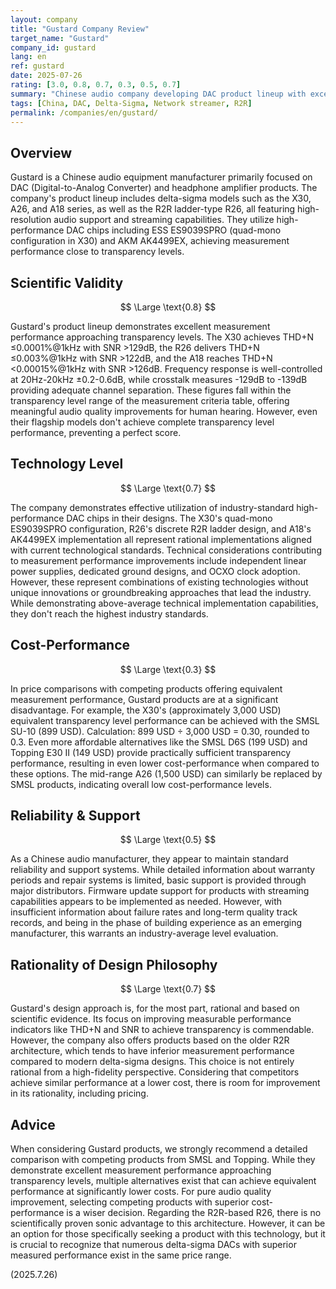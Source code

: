 ```yaml
---
layout: company
title: "Gustard Company Review"
target_name: "Gustard"
company_id: gustard
lang: en
ref: gustard
date: 2025-07-26
rating: [3.0, 0.8, 0.7, 0.3, 0.5, 0.7]
summary: "Chinese audio company developing DAC product lineup with excellent measurement performance, but facing cost-performance challenges compared to equivalent SMSL and Topping models"
tags: [China, DAC, Delta-Sigma, Network streamer, R2R]
permalink: /companies/en/gustard/
---
```

## Overview

Gustard is a Chinese audio equipment manufacturer primarily focused on DAC (Digital-to-Analog Converter) and headphone amplifier products. The company's product lineup includes delta-sigma models such as the X30, A26, and A18 series, as well as the R2R ladder-type R26, all featuring high-resolution audio support and streaming capabilities. They utilize high-performance DAC chips including ESS ES9039SPRO (quad-mono configuration in X30) and AKM AK4499EX, achieving measurement performance close to transparency levels.

## Scientific Validity

$$ \Large \text{0.8} $$

Gustard's product lineup demonstrates excellent measurement performance approaching transparency levels. The X30 achieves THD+N ≤0.0001%@1kHz with SNR >129dB, the R26 delivers THD+N ≤0.003%@1kHz with SNR >122dB, and the A18 reaches THD+N <0.00015%@1kHz with SNR >126dB. Frequency response is well-controlled at 20Hz-20kHz ±0.2-0.6dB, while crosstalk measures -129dB to -139dB providing adequate channel separation. These figures fall within the transparency level range of the measurement criteria table, offering meaningful audio quality improvements for human hearing. However, even their flagship models don't achieve complete transparency level performance, preventing a perfect score.

## Technology Level

$$ \Large \text{0.7} $$

The company demonstrates effective utilization of industry-standard high-performance DAC chips in their designs. The X30's quad-mono ES9039SPRO configuration, R26's discrete R2R ladder design, and A18's AK4499EX implementation all represent rational implementations aligned with current technological standards. Technical considerations contributing to measurement performance improvements include independent linear power supplies, dedicated ground designs, and OCXO clock adoption. However, these represent combinations of existing technologies without unique innovations or groundbreaking approaches that lead the industry. While demonstrating above-average technical implementation capabilities, they don't reach the highest industry standards.

## Cost-Performance

$$ \Large \text{0.3} $$

In price comparisons with competing products offering equivalent measurement performance, Gustard products are at a significant disadvantage. For example, the X30's (approximately 3,000 USD) equivalent transparency level performance can be achieved with the SMSL SU-10 (899 USD). Calculation: 899 USD ÷ 3,000 USD = 0.30, rounded to 0.3. Even more affordable alternatives like the SMSL D6S (199 USD) and Topping E30 II (149 USD) provide practically sufficient transparency performance, resulting in even lower cost-performance when compared to these options. The mid-range A26 (1,500 USD) can similarly be replaced by SMSL products, indicating overall low cost-performance levels.

## Reliability & Support

$$ \Large \text{0.5} $$

As a Chinese audio manufacturer, they appear to maintain standard reliability and support systems. While detailed information about warranty periods and repair systems is limited, basic support is provided through major distributors. Firmware update support for products with streaming capabilities appears to be implemented as needed. However, with insufficient information about failure rates and long-term quality track records, and being in the phase of building experience as an emerging manufacturer, this warrants an industry-average level evaluation.

## Rationality of Design Philosophy

$$ \Large \text{0.7} $$

Gustard's design approach is, for the most part, rational and based on scientific evidence. Its focus on improving measurable performance indicators like THD+N and SNR to achieve transparency is commendable. However, the company also offers products based on the older R2R architecture, which tends to have inferior measurement performance compared to modern delta-sigma designs. This choice is not entirely rational from a high-fidelity perspective. Considering that competitors achieve similar performance at a lower cost, there is room for improvement in its rationality, including pricing.

## Advice

When considering Gustard products, we strongly recommend a detailed comparison with competing products from SMSL and Topping. While they demonstrate excellent measurement performance approaching transparency levels, multiple alternatives exist that can achieve equivalent performance at significantly lower costs. For pure audio quality improvement, selecting competing products with superior cost-performance is a wiser decision. Regarding the R2R-based R26, there is no scientifically proven sonic advantage to this architecture. However, it can be an option for those specifically seeking a product with this technology, but it is crucial to recognize that numerous delta-sigma DACs with superior measured performance exist in the same price range.

(2025.7.26)
